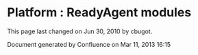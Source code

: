 Platform : ReadyAgent modules
=============================

This page last changed on Jun 30, 2010 by cbugot.

Document generated by Confluence on Mar 11, 2013 16:15

